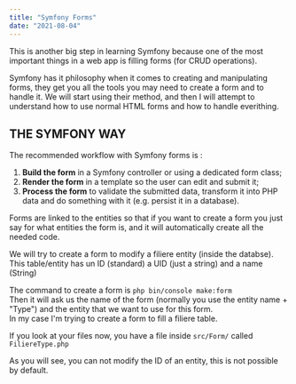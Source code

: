 ```yaml
---
title: "Symfony Forms"
date: "2021-08-04"
---
```


This is another big step in learning Symfony because one of the most important things in a web app is filling forms (for CRUD operations).

Symfony has it philosophy when it comes to creating and manipulating forms, they get you all the tools you may need to create a form and to handle it. We will start using their method, and then I will attempt to understand how to use normal HTML forms and how to handle everithing.

## THE SYMFONY WAY

The recommended workflow with Symfony forms is :

1. **Build the form** in a Symfony controller or using a dedicated form class;
2. **Render the form** in a template so the user can edit and submit it;
3. **Process the form** to validate the submitted data, transform it into PHP data and do something with it (e.g. persist it in a database).

Forms are linked to the entities so that if you want to create a form you just say for what entities the form is, and it will automatically create all the needed code.

We will try to create a form to modify a filiere entity (inside the databse). This table/entity has un ID (standard) a UID (just a string) and a name (String)

The command to create a form is `php bin/console make:form`  
Then it will ask us the name of the form (normally you use the entity name + "Type") and the entity that we want to use for this form.  
In my case I'm trying to create a form to fill a filiere table.

If you look at your files now, you have a file inside `src/Form/` called `FiliereType.php`

As you will see, you can not modify the ID of an entity, this is not possible by default.
